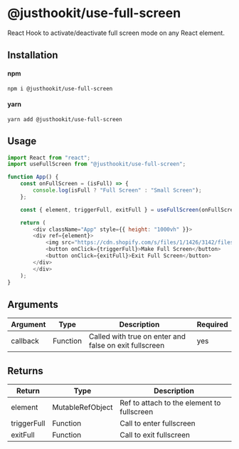 # @justhookit/use-full-screen
React Hook to activate/deactivate full screen mode on any React element.

## Installation

#### npm
`npm i @justhookit/use-full-screen`

#### yarn
`yarn add @justhookit/use-full-screen`

## Usage
```js
import React from "react";
import useFullScreen from "@justhookit/use-full-screen";

function App() {
	const onFullScreen = (isFull) => {
		console.log(isFull ? "Full Screen" : "Small Screen");
	};

	const { element, triggerFull, exitFull } = useFullScreen(onFullScreen);

	return (
		<div className="App" style={{ height: "1000vh" }}>
		<div ref={element}>
			<img src="https://cdn.shopify.com/s/files/1/1426/3142/files/shutterstock_2459930529_480x480.jpg?v=1724300172" />
			<button onClick={triggerFull}>Make Full Screen</button>
			<button onClick={exitFull}>Exit Full Screen</button>
		</div>
		</div>
	);
}
```

## Arguments
| Argument     | Type     | Description              			                   | Required |
|--------------|----------|--------------------------------------------------------|----------|
| callback     | Function | Called with true on enter and false on exit fullscreen | yes      |

## Returns
| Return      | Type    		  | Description                                              |
|-------------|------------------|----------------------------------------------------------|
| element     | MutableRefObject | Ref to attach to the element to fullscreen               |
| triggerFull | Function         | Call to enter fullscreen                                 |
| exitFull    | Function         | Call to exit fullscreen					                |
